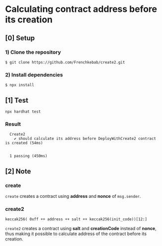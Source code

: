 # Calculating contract address before its creation

## [0] Setup

### 1) Clone the repository

`$ git clone https://github.com/Frenchkebab/create2.git`

### 2) Install dependencies

`$ npx install`

## [1] Test

`npx hardhat test`

### Result

```
  Create2
    ✔ should calculate its address before DeployWithCreate2 contract is created (54ms)


  1 passing (450ms)
```

## [2] Note

### create

`create` creates a contract using **address** and **nonce** of `msg.sender`.

### create2

`keccak256( 0xff ++ address ++ salt ++ keccak256(init_code))[12:]`

`create2` creates a contract using **salt** and **creationCode** instead of **nonce**, thus making it possible to calculate address of the contract before its creation.
